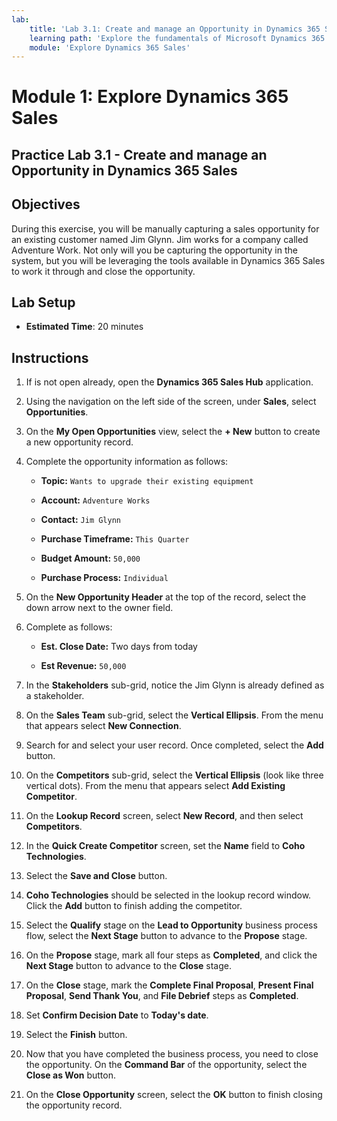 ```yaml
---
lab:
    title: 'Lab 3.1: Create and manage an Opportunity in Dynamics 365 Sales'
    learning path: 'Explore the fundamentals of Microsoft Dynamics 365 Sales'
    module: 'Explore Dynamics 365 Sales'
---
```



Module 1: Explore Dynamics 365 Sales
========================

## Practice Lab 3.1 - Create and manage an Opportunity in Dynamics 365 Sales 

## Objectives

During this exercise, you will be manually capturing a sales opportunity for an existing customer named Jim Glynn. Jim works for a company called Adventure Work. Not only will you be capturing the opportunity in the system, but you will be leveraging the tools available in Dynamics 365 Sales to work it through and close the opportunity. 

## Lab Setup

  - **Estimated Time**: 20 minutes

## Instructions

1.  If is not open already, open the **Dynamics 365 Sales Hub** application. 

2.  Using the navigation on the left side of the screen, under **Sales**, select **Opportunities**. 

3.  On the **My Open Opportunities** view, select the **+ New** button to create a new opportunity record. 

4.  Complete the opportunity information as follows:

	- **Topic:** `Wants to upgrade their existing equipment` 

	- **Account:** `Adventure Works` 

	- **Contact:** `Jim Glynn` 

	- **Purchase Timeframe:** `This Quarter` 

	- **Budget Amount:** `50,000` 

	- **Purchase Process:** `Individual` 

5.  On the **New Opportunity Header** at the top of the record, select the down arrow next to the owner field. 

6.  Complete as follows:

	- **Est. Close Date:** Two days from today

	- **Est Revenue:** `50,000`

7.  In the **Stakeholders** sub-grid, notice the Jim Glynn is already defined as a stakeholder. 

8.  On the **Sales Team** sub-grid, select the **Vertical Ellipsis**. From the menu that appears select **New Connection**. 

9.  Search for and select your user record. Once completed, select the **Add** button. 

10. On the **Competitors** sub-grid, select the **Vertical Ellipsis** (look like three vertical dots). From the menu that appears select **Add Existing Competitor**. 

11. On the **Lookup Record** screen, select **New Record**, and then select **Competitors**. 

12. In the **Quick Create Competitor** screen, set the **Name** field to **Coho Technologies**. 

13. Select the **Save and Close** button. 

14. **Coho Technologies** should be selected in the lookup record window. Click the **Add** button to finish adding the competitor. 

15. Select the **Qualify** stage on the **Lead to Opportunity** business process flow, select the **Next Stage** button to advance to the **Propose** stage. 

16. On the **Propose** stage, mark all four steps as **Completed**, and click the **Next Stage** button to advance to the **Close** stage. 

17. On the **Close** stage, mark the **Complete Final Proposal**, **Present Final Proposal**, **Send Thank You**, and **File Debrief** steps as **Completed**. 

18. Set **Confirm Decision Date** to **Today's date**. 

19. Select the **Finish** button. 

20. Now that you have completed the business process, you need to close the opportunity. On the **Command Bar** of the opportunity, select the **Close as Won** button. 

21. On the **Close Opportunity** screen, select the **OK** button to finish closing the opportunity record. 

